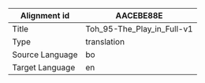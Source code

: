|Alignment id | AACEBE88E
| --- | --- 
|Title | Toh_95-The_Play_in_Full-v1 
|Type | translation
|Source Language | bo
|Target Language | en